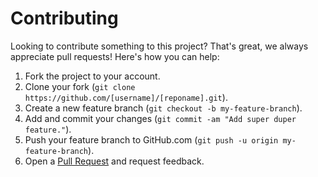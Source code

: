 <!---
Started this template from https://github.com/github/backup-utils/blob/95699e9041761d7a45721d6b2a62184afbbb3d47/CONTRIBUTING.md
-->

# Contributing

Looking to contribute something to this project? That's great, we always appreciate pull requests! Here's how you can help:

1. Fork the project to your account.
2. Clone your fork (`git clone https://github.com/[username]/[reponame].git`).
3. Create a new feature branch (`git checkout -b my-feature-branch`).
4. Add and commit your changes (`git commit -am "Add super duper feature."`).
5. Push your feature branch to GitHub.com (`git push -u origin my-feature-branch`).
6. Open a [Pull Request](../../../compare/) and request feedback.

<!---
Have a look at the [styleguide](STYLEGUIDE.md) to make sure your code style is consistent with the code in this repository.
-->
